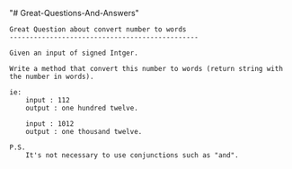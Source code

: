 "# Great-Questions-And-Answers" 
	
	Great Question about convert number to words
	-----------------------------------------------

    Given an input of signed Intger.

	Write a method that convert this number to words (return string with the number in words).

	ie:
		input : 112
		output : one hundred twelve.

		input : 1012
		output : one thousand twelve.
		
	P.S.
		It's not necessary to use conjunctions such as "and".

